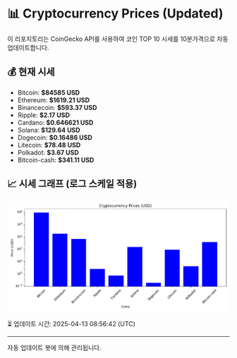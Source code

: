 
# 📊 Cryptocurrency Prices (Updated)

이 리포지토리는 CoinGecko API를 사용하여 코인 TOP 10 시세를 10분가격으로 자동 업데이트합니다.

## 💰 현재 시세
- Bitcoin: **$84585 USD**
- Ethereum: **$1619.21 USD**
- Binancecoin: **$593.37 USD**
- Ripple: **$2.17 USD**
- Cardano: **$0.646621 USD**
- Solana: **$129.64 USD**
- Dogecoin: **$0.16486 USD**
- Litecoin: **$78.48 USD**
- Polkadot: **$3.67 USD**
- Bitcoin-cash: **$341.11 USD**

## 📈 시세 그래프 (로그 스케일 적용)
![Crypto Prices](crypto_prices.png)

⏳ 업데이트 시간: 2025-04-13 08:56:42 (UTC)

---
자동 업데이트 봇에 의해 관리됩니다.
